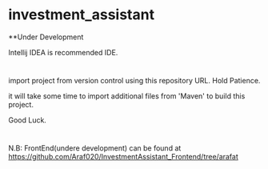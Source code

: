 # investment_assistant
**Under Development

Intellij IDEA is recommended IDE.
#
import project from version control using this repository URL. Hold Patience.

it will take some time to import additional files from 'Maven' to build this project.

Good Luck.

#
N.B: FrontEnd(undere development) can be found at https://github.com/Araf020/InvestmentAssistant_Frontend/tree/arafat
